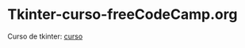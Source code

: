 # Tkinter-curso-freeCodeCamp.org
Curso de tkinter:
[curso](https://www.youtube.com/watch?v=YXPyB4XeYLA&t=12718s)